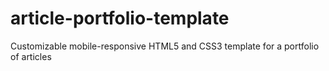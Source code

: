# article-portfolio-template
Customizable mobile-responsive HTML5 and CSS3 template for a portfolio of articles
